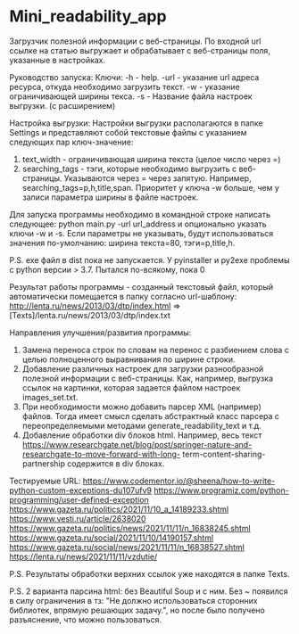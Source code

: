 # Mini_readability_app
Загрузчик полезной информации с веб-страницы. По входной url ссылке на статью выгружает и обрабатывает с веб-страницы
поля, указанные в настройках.

Руководство запуска:
Ключи:
-h - help.
-url - указание url адреса ресурса, откуда необходимо загрузить текст.
-w - указание ограничивающей ширины текса.
-s - Название файла настроек выгрузки. (с расширением)

Настройка выгрузки:
Настройки выгрузки располагаются в папке Settings и представляют собой текстовые файлы с указанием следующих пар
ключ-значение:
1) text_width - ограничивающая ширина текста (целое число через =)
2) searching_tags - тэги, которые необходимо выгрузить с веб-страницы. 
   Указываются через = через запятую. Например, searching_tags=p,h,title,span.
   Приоритет у ключа -w больше, чем у записи параметра ширины в файле настроек.

Для запуска программы необходимо в командной строке написать следующее:
python main.py -url url_address и опционально указать ключи -w и -s.
Если параметры не указывать, будут использоваться значения по-умолчанию: ширина текста=80, тэги=p,title,h.

P.S. exe файл в dist пока не запускается. У pyinstaller и py2exe проблемы с python версии > 3.7. Пытался по-всякому,
пока 0

Результат работы программы - созданный текстовый файл, который автоматически помещается в папку согласно url-шаблону:
http://lenta.ru/news/2013/03/dtp/index.html => [Texts]/lenta.ru/news/2013/03/dtp/index.txt

Направления улучшения/развития программы:
1) Замена переноса строк по словам на перенос с разбиением слова с целью полноценного выравнивания по ширине строки.
2) Добавление различных настроек для загрузки разнообразной полезной информации с веб-страницы. Как, например,
выгрузка ссылок на картинки, которая задается файлом настроек images_set.txt.
3) При необходимости можно добавить парсер XML (например) файлов. Тогда имеет смысл сделать абстрактный класс парсера с
переопределяемыми методами generate_readability_text и т.д.
4) Добавление обработки div блоков html.
Например, весь текст https://www.researchgate.net/blog/post/springer-nature-and-researchgate-to-move-forward-with-long-
term-content-sharing-partnership содержится в div блоках.

   
Тестируемые URL:
https://www.codementor.io/@sheena/how-to-write-python-custom-exceptions-du107ufv9
https://www.programiz.com/python-programming/user-defined-exception
https://www.gazeta.ru/politics/2021/11/10_a_14189233.shtml
https://www.vesti.ru/article/2638020 
https://www.gazeta.ru/politics/news/2021/11/11/n_16838245.shtml
https://www.gazeta.ru/social/2021/11/10/14190157.shtml
https://www.gazeta.ru/social/news/2021/11/11/n_16838527.shtml
https://lenta.ru/news/2021/11/11/vzdutie/

P.S. Результаты обработки верхних ссылок уже находятся в папке Texts.

P.S. 2 варианта парсина html: без Beautiful Soup и с ним. Без ~ появился в силу ограничения в тз: "Не должно
использоваться сторонних библиотек, впрямую решающих задачу.", но после было получено разъяснение, что можно пользоваться.